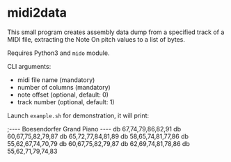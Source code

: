 # midi2data

This small program creates 
assembly data dump
from a specified track of a MIDI file,
extracting the Note On pitch values 
to a list of bytes.

Requires Python3 and `mido` module.

CLI arguments:
 - midi file name (mandatory)
 - number of columns (mandatory)
 - note offset (optional, default: 0)
 - track number (optional, default: 1)

Launch `example.sh` for demonstration,
it will print:

  ;---- Boesendorfer Grand Piano ----
      db 67,74,79,86,82,91
      db 60,67,75,82,79,87
      db 65,72,77,84,81,89
      db 58,65,74,81,77,86
      db 55,62,67,74,70,79
      db 60,67,75,82,79,87
      db 62,69,74,81,78,86
      db 55,62,71,79,74,83